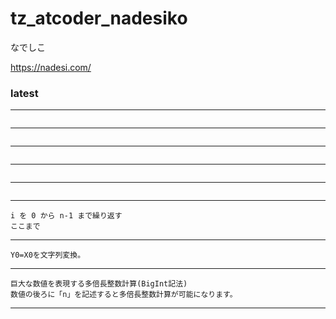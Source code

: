 # tz_atcoder_nadesiko

なでしこ

https://nadesi.com/

### latest

---
```

```
---
```

```
---
```

```
---
```

```
---
```

```
---
```
i を 0 から n-1 まで繰り返す
ここまで
```
---
```
Y0=X0を文字列変換。
```
---
```
巨大な数値を表現する多倍長整数計算(BigInt記法)
数値の後ろに「n」を記述すると多倍長整数計算が可能になります。
```
---
